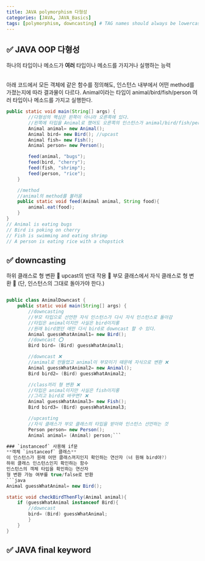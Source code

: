 ```yaml
---
title: JAVA polymorphism 다형성
categories: [JAVA, JAVA_Basics]
tags: [polymorphism, downcasting] # TAG names should always be lowercase
---
```


## ✅ JAVA OOP 다형성

하나의 타입이나 메소드가 **여러** 타입이나 메소드를 가지거나 실행하는 능력<br>

<br>
아래 코드에서 모든 객체에 같은 함수를 정의해도, 인스턴스 내부에서 어떤 method를 가졌는지에 따라 결과물이 다르다.
Animal이라는 타입이 animal/bird/fish/person 여러 타입이나 메소드를 가지고 실행한다.

```java
public static void main(String[] args) {
        //다형성의 핵심은 왼쪽이 아니라 오른쪽에 있다.
        //왼쪽에 타입을 Animal로 했어도 오른쪽의 인스턴스가 animal/bird/fish/person인지에 따라 행위가 달라진다.
        Animal animal= new Animal();
        Animal bird= new Bird(); //upcast
        Animal fish= new Fish();
        Animal person= new Person();

        feed(animal, "bugs");
        feed(bird, "cherry");
        feed(fish, "shrimp");
        feed(person, "rice");
    }

    //method
    //animal의 method를 불러옴
    public static void feed(Animal animal, String food){
        animal.eat(food);
    }
}
// Animal is eating bugs
// Bird is poking on cherry
// Fish is swimming and eating shrimp
// A person is eating rice with a chopstick
```

## ✅ downcasting

하위 클래스로 형 변환
🟰 upcast의 반대 작용
🟰 부모 클래스에서 자식 클래스로 형 변환
🟰 (단, 인스턴스의 그대로 돌아가야 한다.)

````java

public class AnimalDowncast {
    public static void main(String[] args) {
        //downcasting
        //부모 타입으로 선언한 자식 인스턴스가 다시 자식 인스턴스로 돌아감
        //타입은 animal이지만 사실은 bird이지롱
        //원래 bird였던 애만 다시 bird로 downcast 할 수 있다.
        Animal guessWhatAnimal1= new Bird();
        //downcast ⭕️
        Bird bird= (Bird) guessWhatAnimal1;

        //downcast ❌
        //animal로 만들었고 animal이 부모이기 때문에 자식으로 변환 ❌
        Animal guessWhatAnimal2= new Animal();
        Bird bird2= (Bird) guessWhatAnimal2;

        //class끼리 형 변환 ❌
        //타입은 animal이지만 사실은 fish이지롱
        //그리고 bird로 바꾸면? ❌
        Animal guessWhatAnimal3= new Fish();
        Bird bird3= (Bird) guessWhatAnimal3;

        //upcasting
        //자식 클래스가 부모 클래스의 타입을 받아와 인스턴스 선언하는 것
        Person person= new Person();
        Animal animal= (Animal) person;```

### `instanceof` 사용해 if문
**객체 `instanceof` 클래스**
이 인스턴스가 원래 어떤 클래스꺼지인지 확인하는 연산자 (너 원해 bird야?)
하위 클래스 인스턴스인지 확인하는 함수
인스턴스의 객체 타입을 확인하는 연산자
형 변환 가능 여부를 true/false로 반환
```java
Animal guessWhatAnimal= new Bird();

static void checkBirdThenFly(Animal animal){
    if (guessWhatAnimal instanceof Bird){
        //downcast
        bird= (Bird) guessWhatAnimal;
        }
    }
}
````

## ✅ JAVA final keyword
